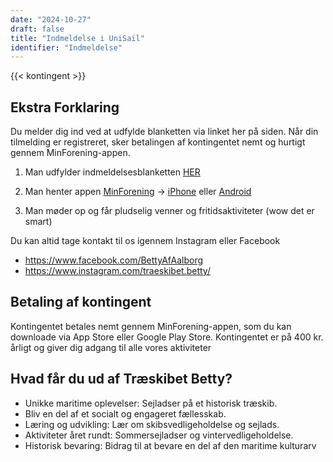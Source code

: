 ```yaml
---
date: "2024-10-27"
draft: false
title: "Indmeldelse i UniSail"
identifier: "Indmeldelse"
---
```


<!-- weight: 20 -->

{{< kontingent >}}

## Ekstra Forklaring

Du melder dig ind ved at udfylde blanketten via linket her på siden. Når din tilmelding er registreret, sker betalingen af kontingentet nemt og hurtigt gennem MinForening-appen.

1. Man udfylder indmeldelsesblanketten [HER](https://docs.google.com/forms/d/e/1FAIpQLSdyT0wP4VgZDm7jutsMoUuHmtcx8qzqthi9CyBmNgeC8dRKEA/viewform?fbclid=PAZXh0bgNhZW0CMTEAAaaDeYSj6o3rWcpBiEuD3ILtzR_AlyMd3Xqz3RLQQLI9Kft6iAChYFu1dp4_aem_nheotNanQc5aQdTqs4948w)

2. Man henter appen [MinForening](https://minforening.dk) -> [iPhone](https://apps.apple.com/us/app/wiandi-by-minforening/id1149003433) eller [Android](https://play.google.com/store/apps/details?id=dk.minforening.app&hl=da&pli=1)

3. Man møder op og får pludselig venner og fritidsaktiviteter (wow det er smart)

Du kan altid tage kontakt til os igennem Instagram eller Facebook

- <https://www.facebook.com/BettyAfAalborg>
- <https://www.instagram.com/traeskibet.betty/>

## Betaling af kontingent

Kontingentet betales nemt gennem MinForening-appen, som du kan downloade via App Store eller Google Play Store. Kontingentet er på 400 kr. årligt og giver dig adgang til alle vores aktiviteter

## Hvad får du ud af Træskibet Betty?

- Unikke maritime oplevelser: Sejladser på et historisk træskib.
- Bliv en del af et socialt og engageret fællesskab.
- Læring og udvikling: Lær om skibsvedligeholdelse og sejlads.
- Aktiviteter året rundt: Sommersejladser og vintervedligeholdelse.
- Historisk bevaring: Bidrag til at bevare en del af den maritime kulturarv
